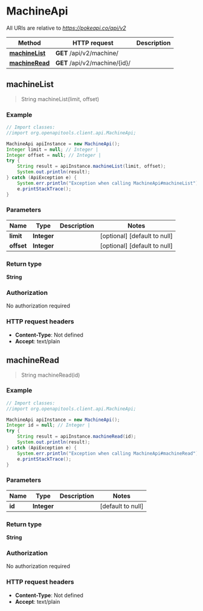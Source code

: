 # MachineApi

All URIs are relative to *https://pokeapi.co/api/v2*

Method | HTTP request | Description
------------- | ------------- | -------------
[**machineList**](MachineApi.md#machineList) | **GET** /api/v2/machine/ | 
[**machineRead**](MachineApi.md#machineRead) | **GET** /api/v2/machine/{id}/ | 



## machineList

> String machineList(limit, offset)



### Example

```java
// Import classes:
//import org.openapitools.client.api.MachineApi;

MachineApi apiInstance = new MachineApi();
Integer limit = null; // Integer | 
Integer offset = null; // Integer | 
try {
    String result = apiInstance.machineList(limit, offset);
    System.out.println(result);
} catch (ApiException e) {
    System.err.println("Exception when calling MachineApi#machineList");
    e.printStackTrace();
}
```

### Parameters


Name | Type | Description  | Notes
------------- | ------------- | ------------- | -------------
 **limit** | **Integer**|  | [optional] [default to null]
 **offset** | **Integer**|  | [optional] [default to null]

### Return type

**String**

### Authorization

No authorization required

### HTTP request headers

- **Content-Type**: Not defined
- **Accept**: text/plain


## machineRead

> String machineRead(id)



### Example

```java
// Import classes:
//import org.openapitools.client.api.MachineApi;

MachineApi apiInstance = new MachineApi();
Integer id = null; // Integer | 
try {
    String result = apiInstance.machineRead(id);
    System.out.println(result);
} catch (ApiException e) {
    System.err.println("Exception when calling MachineApi#machineRead");
    e.printStackTrace();
}
```

### Parameters


Name | Type | Description  | Notes
------------- | ------------- | ------------- | -------------
 **id** | **Integer**|  | [default to null]

### Return type

**String**

### Authorization

No authorization required

### HTTP request headers

- **Content-Type**: Not defined
- **Accept**: text/plain

